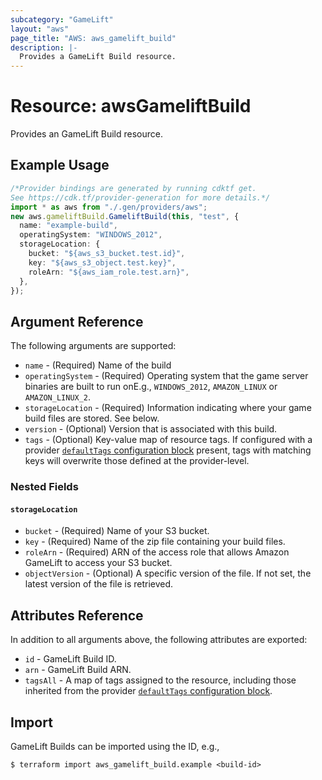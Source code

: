 ```yaml
---
subcategory: "GameLift"
layout: "aws"
page_title: "AWS: aws_gamelift_build"
description: |-
  Provides a GameLift Build resource.
---
```


# Resource: awsGameliftBuild

Provides an GameLift Build resource.

## Example Usage

```typescript
/*Provider bindings are generated by running cdktf get.
See https://cdk.tf/provider-generation for more details.*/
import * as aws from "./.gen/providers/aws";
new aws.gameliftBuild.GameliftBuild(this, "test", {
  name: "example-build",
  operatingSystem: "WINDOWS_2012",
  storageLocation: {
    bucket: "${aws_s3_bucket.test.id}",
    key: "${aws_s3_object.test.key}",
    roleArn: "${aws_iam_role.test.arn}",
  },
});

```

## Argument Reference

The following arguments are supported:

* `name` - (Required) Name of the build
* `operatingSystem` - (Required) Operating system that the game server binaries are built to run onE.g., `WINDOWS_2012`, `AMAZON_LINUX` or `AMAZON_LINUX_2`.
* `storageLocation` - (Required) Information indicating where your game build files are stored. See below.
* `version` - (Optional) Version that is associated with this build.
* `tags` - (Optional) Key-value map of resource tags. If configured with a provider [`defaultTags` configuration block](https://registry.terraform.io/providers/hashicorp/aws/latest/docs#default_tags-configuration-block) present, tags with matching keys will overwrite those defined at the provider-level.

### Nested Fields

#### `storageLocation`

* `bucket` - (Required) Name of your S3 bucket.
* `key` - (Required) Name of the zip file containing your build files.
* `roleArn` - (Required) ARN of the access role that allows Amazon GameLift to access your S3 bucket.
* `objectVersion` - (Optional) A specific version of the file. If not set, the latest version of the file is retrieved.

## Attributes Reference

In addition to all arguments above, the following attributes are exported:

* `id` - GameLift Build ID.
* `arn` - GameLift Build ARN.
* `tagsAll` - A map of tags assigned to the resource, including those inherited from the provider [`defaultTags` configuration block](https://registry.terraform.io/providers/hashicorp/aws/latest/docs#default_tags-configuration-block).

## Import

GameLift Builds can be imported using the ID, e.g.,

```console
$ terraform import aws_gamelift_build.example <build-id>
```
